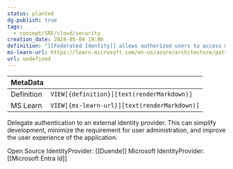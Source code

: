```yaml
---
status: planted
dg-publish: true
tags:
  - concept/SRE/cloud/security
creation_date: 2024-05-04 19:06
definition: "[[Federated Identity]] allows authorized users to access multiple applications and domains using a single set of credentials. It links a user’s identity across multiple identity management systems so they can access different applications securely and efficiently."
ms-learn-url: https://learn.microsoft.com/en-us/azure/architecture/patterns/federated-identity
url: undefined
---
```


| MetaData   |                                              |
| ---------- | -------------------------------------------- |
| Definition | `VIEW[{definition}][text(renderMarkdown)]`   |
| MS Learn   | `VIEW[{ms-learn-url}][text(renderMarkdown)]` |

Delegate authentication to an external identity provider. This can simplify development, minimize the requirement for user administration, and improve the user experience of the application.


Open Source IdentityProvider:  [[Duende]]
Microsoft IdentityProvider: [[Microsoft Entra Id]]
